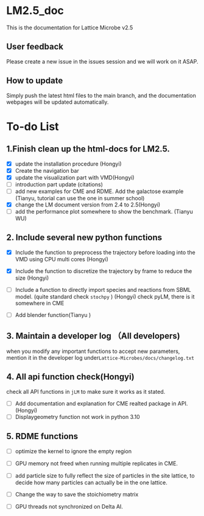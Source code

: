 # LM2.5_doc
This is the documentation for Lattice Microbe v2.5
## User feedback

Please create a new issue in the issues session and we will work on it ASAP.

## How to update

Simply push the latest html files to the main branch, and the documentation webpages will be updated automatically.

# To-do List

## 1.Finish clean up the html-docs for LM2.5.

- [x] update the installation procedure (Hongyi)
- [x] Create the navigation bar
- [x] update the visualization part with VMD(Hongyi)
- [ ] introduction part update (citations)
- [ ] add new examples for CME and RDME. Add the galactose example (Tianyu, tutorial can use the one in summer school)
- [x] change the LM document version from 2.4 to 2.5(Hongyi)
- [ ] add the performance plot somewhere to show the benchmark. (Tianyu WU)

## 2. Include several new python functions

+ [x] Include the function to preprocess the trajectory before loading into the VMD using CPU multi cores (Hongyi)

+ [x] Include the function to discretize the trajectory by frame to reduce the size (Hongyi)

+ [ ] Include a function to directly import species and reactions from SBML model. (quite standard check `stochpy`  ) (Hongyi)
     check pyLM, there is it somewhere in CME

+ [ ] Add blender function(Tianyu )
  

## 3. Maintain a developer log （All developers)

when you modify any important functions to accept new parameters, mention it in the developer log under`Lattice-Microbes/docs/changelog.txt`

## 4. All api function check(Hongyi)

check all API functions in `jLM`  to make sure it works as it stated. 
+ [ ] Add documentation and explanation for CME realted package in API. (Hongyi)
+ [ ] Displaygeometry function not work in python 3.10
## 5. RDME functions 

+ [ ] optimize the kernel to ignore the empty region
+ [ ] GPU memory not freed when running multiple replicates in CME.
+ [ ] add particle size to fully reflect the size of particles in the site lattice, to decide how many particles can actually be in the one lattice.
+ [ ] Change the way to save the stoichiometry matrix
+ [ ] GPU threads not synchronized on Delta AI.


